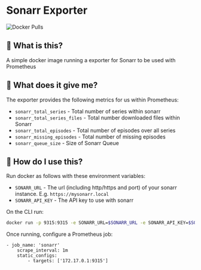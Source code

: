 Sonarr Exporter
====================

![Docker Pulls](https://img.shields.io/docker/pulls/rj170590/sonarr_exporter)

:thinking: What is this?
------------------------
A simple docker image running a exporter for Sonarr to be used with Prometheus

:raised_eyebrow: What does it give me?
--------------------------------------
The exporter provides the following metrics for us within Prometheus:
* `sonarr_total_series` - Total number of series within sonarr
* `sonarr_total_series_files` - Total number downloaded files within Sonarr
* `sonarr_total_episodes` - Total number of episodes over all series
* `sonarr_missing_episodes` - Total number of missing episodes
* `sonarr_queue_size` - Size of Sonarr Queue

:exploding_head: How do I use this?
-----------------------------------
Run docker as follows with these environment variables:

* `SONARR_URL` - The url (including http/https and port) of your sonarr instance. E.g. `https://mysonarr.local`
* `SONARR_API_KEY` - The API key to use with sonarr

On the CLI run:

```bash
docker run -p 9315:9315 -e SONARR_URL=$SONARR_URL -e SONARR_API_KEY=$SONARR_API_KEY rj170590/sonarr_exporter
```

Once running, configure a Prometheus job:

```
- job_name: 'sonarr'
    scrape_interval: 1m
    static_configs:
        - targets: ['172.17.0.1:9315']
```